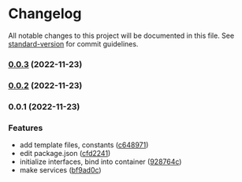 # Changelog

All notable changes to this project will be documented in this file. See [standard-version](https://github.com/conventional-changelog/standard-version) for commit guidelines.

### [0.0.3](https://github.com/proggarapsody/cgapi/compare/v0.0.2...v0.0.3) (2022-11-23)

### [0.0.2](https://github.com/proggarapsody/cgapi/compare/v0.0.1...v0.0.2) (2022-11-23)

### 0.0.1 (2022-11-23)


### Features

* add template files, constants ([c648971](https://github.com/proggarapsody/cgapi/commit/c648971d6329071d8e1c3f92f69bf859442dc4ee))
* edit package.json ([cfd2241](https://github.com/proggarapsody/cgapi/commit/cfd2241940cae31c1e35324bbfe335044412a3c4))
* initialize interfaces, bind into container ([928764c](https://github.com/proggarapsody/cgapi/commit/928764cb36a28945fd145fc63b1f7afd87e2790a))
* make services ([bf9ad0c](https://github.com/proggarapsody/cgapi/commit/bf9ad0c304d9a3d3c8afebf57132717f52c4f7e0))
